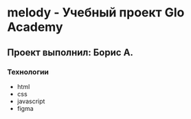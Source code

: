 # melody - Учебный проект Glo Academy
## Проект выполнил: Борис А.

### Технологии
- html
- css
- javascript
- figma
